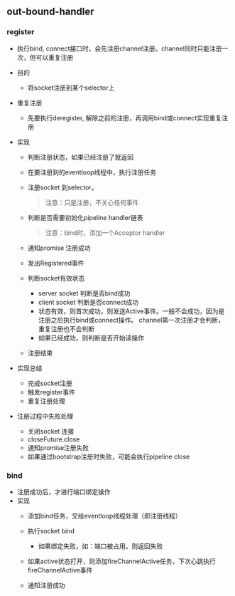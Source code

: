 ## out-bound-handler

### register
 * 执行bind, connect接口时，会先注册channel注册。channel同时只能注册一次，但可以重复注册
 * 目的
   + 将socket注册到某个selector上
 * 重复注册
   + 先要执行deregister, 解除之前的注册，再调用bind或connect实现重复注册
   
 * 实现
   + 判断注册状态，如果已经注册了就返回
   + 在要注册到的eventloop线程中，执行注册任务
   + 注册socket 到selector。 
     > 注意：只是注册，不关心任何事件
     
   + 判断是否需要初始化pipeline handler链表
     > 注意：bind时，添加一个Acceptor handler
     
   + 通知promise 注册成功
   + 发出Registered事件
   + 判断socket有效状态
      - server socket 判断是否bind成功
      - client socket 判断是否connect成功
      - 状态有效，则首次成功，则发送Active事件。一般不会成功，因为是注册之后执行bind或connect操作。
      channel第一次注册才会判断，重复注册也不会判断
      - 如果已经成功，则判断是否开始读操作
   + 注册结束
   
 * 实现总结
   + 完成socket注册
   + 触发register事件
   + 重复注册处理
   
 * 注册过程中失败处理 
   + 关闭socket 连接
   + closeFuture.close
   + 通知promise注册失败
   + 如果通过bootstrap注册时失败，可能会执行pipeline close
   
### bind
 * 注册成功后，才进行端口绑定操作
 * 实现
   + 添加bind任务，交给eventloop线程处理（即注册线程）
   + 执行socket bind
      - 如果绑定失败，如：端口被占用。则返回失败
      
   + 如果active状态打开，则添加fireChannelActive任务，下次心跳执行fireChannelActive事件
   + 通知注册成功 
  